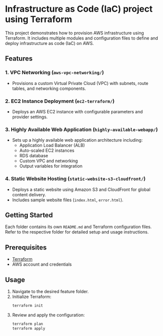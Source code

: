 # Infrastructure as Code (IaC) project using Terraform

This project demonstrates how to provision AWS infrastructure using Terraform. It includes multiple modules and configuration files to define and deploy infrastructure as code (IaC) on AWS.

## Features

### 1. VPC Networking (`aws-vpc-networking/`)
- Provisions a custom Virtual Private Cloud (VPC) with subnets, route tables, and networking components.

### 2. EC2 Instance Deployment (`ec2-terraform/`)
- Deploys an AWS EC2 instance with configurable parameters and provider settings.

### 3. Highly Available Web Application (`highly-available-webapp/`)
- Sets up a highly available web application architecture including:
  - Application Load Balancer (ALB)
  - Auto-scaled EC2 instances
  - RDS database
  - Custom VPC and networking
  - Output variables for integration

### 4. Static Website Hosting (`static-website-s3-cloudfront/`)
- Deploys a static website using Amazon S3 and CloudFront for global content delivery.
- Includes sample website files (`index.html`, `error.html`).

## Getting Started

Each folder contains its own `README.md` and Terraform configuration files. Refer to the respective folder for detailed setup and usage instructions.

## Prerequisites
- [Terraform](https://www.terraform.io/downloads.html)
- AWS account and credentials

## Usage
1. Navigate to the desired feature folder.
2. Initialize Terraform:
   ```bash
   terraform init
   ```
3. Review and apply the configuration:
   ```bash
   terraform plan
   terraform apply
   ```


